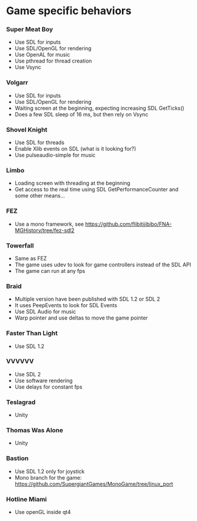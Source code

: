 # Game specific behaviors

### Super Meat Boy

- Use SDL for inputs
- Use SDL/OpenGL for rendering
- Use OpenAL for music
- Use pthread for thread creation
- Use Vsync

### Volgarr

- Use SDL for inputs
- Use SDL/OpenGL for rendering
- Waiting screen at the beginning, expecting increasing SDL GetTicks()
- Does a few SDL sleep of 16 ms, but then rely on Vsync

### Shovel Knight

- Use SDL for threads
- Enable Xlib events on SDL (what is it looking for?)
- Use pulseaudio-simple for music

### Limbo

- Loading screen with threading at the beginning
- Get access to the real time using SDL GetPerformanceCounter and some other means...

### FEZ

- Use a mono framework, see https://github.com/flibitijibibo/FNA-MGHistory/tree/fez-sdl2

### Towerfall

- Same as FEZ
- The game uses udev to look for game controllers instead of the SDL API
- The game can run at any fps

### Braid

- Multiple version have been published with SDL 1.2 or SDL 2
- It uses PeepEvents to look for SDL Events
- Use SDL Audio for music
- Warp pointer and use deltas to move the game pointer

### Faster Than Light

- Use SDL 1.2

### VVVVVV

- Use SDL 2
- Use software rendering
- Use delays for constant fps

### Teslagrad

- Unity

### Thomas Was Alone

- Unity

### Bastion

- Use SDL 1.2 only for joystick
- Mono branch for the game: https://github.com/SupergiantGames/MonoGame/tree/linux_port

### Hotline Miami

- Use openGL inside qt4

